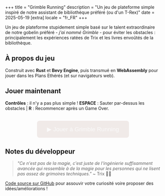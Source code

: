 +++
title = "Grimble Running"
description = "Un jeu de plateforme simple inspiré de notre assistant de bibliothèque préféré (ou d'un T-Rex)"
date = 2025-05-19
[extra]
locale = "fr_FR"
+++

Un jeu de plateforme stupidement simple basé sur le talent extraordinaire de notre gobelin préféré - _j'ai nommé Grimble_ - pour éviter les obstacles : principalement les expériences ratées de Trix et les livres envoûtés de la bibliothèque.

## À propos du jeu

Construit avec **Rust** et **Bevy Engine**, puis transmué en **WebAssembly** pour jouer dans les Plans Ethérés (et sur navigateurs web).

## Jouer maintenant

**Contrôles** : il n'y a pas plus simple ! **ESPACE** : Sauter par-dessus les obstacles | **R** : Recommencer après un Game Over.

<div id="game-container" class="game-container">
  <button id="load-game-btn" class="load-game-btn">▶ Jouer à Grimble Running</button>
  <div id="game-frame" style="display: none;">
    <iframe
      id="game-iframe" 
      style="width: 600px; height: 200px; border:1px solid  ;"
      title="Grimble Running"
      loading="lazy"
      allow="autoplay"
    ></iframe>
  </div>
</div>

<script>
document.getElementById('load-game-btn').addEventListener('click', function() {
  const gameIframe = document.getElementById('game-iframe');
  const gameFrame = document.getElementById('game-frame');
  const loadBtn = document.getElementById('load-game-btn');
  
  loadBtn.style.display = 'none';
  gameFrame.style.display = 'block';
  
  gameIframe.src = 'https://grimble-running.s3.fr-par.scw.cloud/index.html';
});
</script>

<style>
.game-container {
  margin: 2rem auto;
  text-align: center;
  max-width: 600px;
}
.load-game-btn {
  padding: 1rem 2rem;
  font-size: 1.2rem;
  background: #ff6b2c;
  color: #fafafa;
  border: none;
  border-radius: 8px;
  cursor: pointer;
  transition: background 0.3s;
}
.load-game-btn:hover {
  background: #e22fbd;
}
</style>

## Notes du développeur

> _"Ce n'est pas de la magie, c'est juste de l'ingénierie suffisamment avancée qui ressemble à de la magie pour les personnes qui ne lisent pas assez de grimoires techniques."_ ~ Trix 🧪💥

[Code source sur GitHub](https://github.com/Maeevick/maeevick.github.io/tree/main/grimble-running) pour assouvir votre curiosité voire proposer des idées/améliorations !
